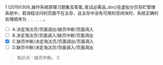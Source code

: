 1
(20150309_操作系统原理习题集及答案_笔试必需品_doc)在虚拟分页存贮管理系统中，若进程访问的页面不在主存，且主存中没有可用的空闲块时，系统正确的
处理顺序为﹎﹎﹎﹎。
- [ ] A.决定淘汰页/页面调出/缺页中断/页面凋入 
- [ ] B.决定淘汰页/页面调入/缺页中断/页面凋出 
- [x] C.缺页中断/决定淘汰页/页面调出/页面凋入
- [ ] D.缺页中断/决定淘汰页/页面调入/页面凋出

> 知识点：缺页中断。
> C
